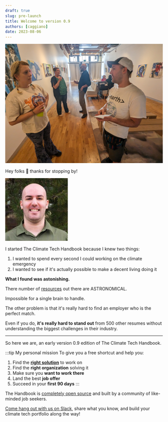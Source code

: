 ```yaml
---
draft: true
slug: pre-launch
title: Welcome to version 0.9
authors: [caggiano]
date: 2023-08-06
---
```


![Me with my notebook at a climate event](jacob-event-reporting.jpg)

Hey folks 👋  thanks for stopping by!

![test](jacob-headshot.jpg)

I started The Climate Tech Handbook because I knew two things:

1. I wanted to spend every second I could working on the climate emergency
2. I wanted to see if it's actually possible to make a decent living doing it

**What I found was astonishing.**

There number of [resources](../resources) out there are ASTRONOMICAL.

Impossible for a single brain to handle.

The other problem is that it's really hard to find an employer who is the perfect match.

Even if you do, **it's really hard to stand out** from 500 other resumes without understanding the biggest challenges in their industry.

---

So here we are, an early version 0.9 edition of The Climate Tech Handbook.

:::tip My personal mission
To give you a free shortcut and help you:
1. Find the **[right solution](solutions)** to work on
2. Find the **right organization** solving it
3. Make sure you **want to work there**
4. Land the best **job offer**
5. Succeed in your **first 90 days**
:::

The Handbook is [completely open source](https://github.com/climate-tech-handbook) and built by a community of like-minded job seekers.

[Come hang out with us on Slack](https://chat.climatetechhandbook.com), share what you know, and build your climate tech portfolio along the way!